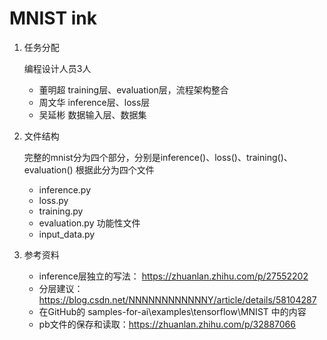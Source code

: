 # MNIST ink

1. 任务分配

    编程设计人员3人
    - 董明超 training层、evaluation层，流程架构整合
    - 周文华 inference层、loss层
    - 吴延彬 数据输入层、数据集

2. 文件结构

    完整的mnist分为四个部分，分别是inference()、loss()、training()、evaluation()
    根据此分为四个文件
    - inference.py
    - loss.py
    - training.py
    - evaluation.py
    功能性文件
    - input_data.py

3. 参考资料
   
    - inference层独立的写法： https://zhuanlan.zhihu.com/p/27552202
    - 分层建议： https://blog.csdn.net/NNNNNNNNNNNNY/article/details/58104287
    - 在GitHub的 samples-for-ai\examples\tensorflow\MNIST 中的内容
    - pb文件的保存和读取：https://zhuanlan.zhihu.com/p/32887066
